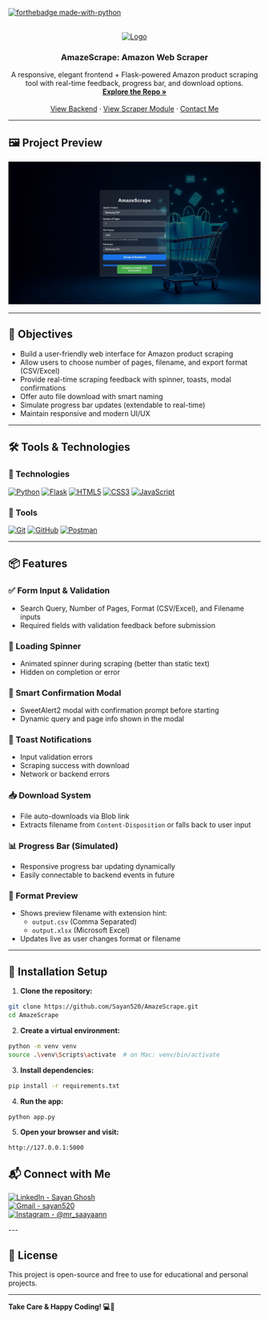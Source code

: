 <div id="top"></div>

[![forthebadge made-with-python](http://ForTheBadge.com/images/badges/made-with-python.svg)](https://www.python.org/)

<!-- Project Icon with Title -->
<br />
<div align="center">
  <a href="https://github.com/Sayan520">
    <img src="https://cdn-icons-png.flaticon.com/128/5065/5065181.png" alt="Logo" width="80" height="80"/> 
  </a>

<h3 align="center">AmazeScrape: Amazon Web Scraper</h3>

  <p align="center">
    A responsive, elegant frontend + Flask-powered Amazon product scraping tool with real-time feedback, progress bar, and download options.
    <br />
    <a href="https://github.com/Sayan520/AmazeScrape"><strong>Explore the Repo »</strong></a>
    <br />
    <br />
    <a href="https://github.com/Sayan520/AmazeScrape/blob/main/app.py">View Backend</a>
    ·
    <a href="https://github.com/Sayan520/AmazeScrape/blob/main/scrape_amazon.py">View Scraper Module</a>
    ·
    <a href="https://linkedin.com/in/sayaan-ghosh">Contact Me</a>
  </p>
</div>

---
<!-- Project Details -->

## 🖼️ Project Preview

![AmazeScrape Screenshot](/AmazeScrape.jpg)

---

## 🎯 Objectives

- Build a user-friendly web interface for Amazon product scraping
- Allow users to choose number of pages, filename, and export format (CSV/Excel)
- Provide real-time scraping feedback with spinner, toasts, modal confirmations
- Offer auto file download with smart naming
- Simulate progress bar updates (extendable to real-time)
- Maintain responsive and modern UI/UX

---

## 🛠️ Tools & Technologies

### 🚀 Technologies
[![Python](https://img.shields.io/badge/-Python-3776AB?logo=python&logoColor=white)](https://www.python.org/)
[![Flask](https://img.shields.io/badge/-Flask-000000?logo=flask&logoColor=white)](https://flask.palletsprojects.com/)
[![HTML5](https://img.shields.io/badge/-HTML5-E34F26?logo=html5&logoColor=white)]()
[![CSS3](https://img.shields.io/badge/-CSS3-1572B6?logo=css3&logoColor=white)]()
[![JavaScript](https://img.shields.io/badge/-JavaScript-F7DF1E?logo=javascript&logoColor=black)]()

### 🔧 Tools
[![Git](https://img.shields.io/badge/-Git-F05032?logo=git&logoColor=white)](https://git-scm.com/)
[![GitHub](https://img.shields.io/badge/-GitHub-181717?logo=github&logoColor=white)](https://github.com/Sayan520/AmazeScrape)
[![Postman](https://img.shields.io/badge/-Postman-FF6C37?logo=postman&logoColor=white)](https://www.postman.com/)

---

## 📦 Features

### ✅ Form Input & Validation
- Search Query, Number of Pages, Format (CSV/Excel), and Filename inputs
- Required fields with validation feedback before submission

### 🔄 Loading Spinner
- Animated spinner during scraping (better than static text)
- Hidden on completion or error

### 🧠 Smart Confirmation Modal
- SweetAlert2 modal with confirmation prompt before starting
- Dynamic query and page info shown in the modal

### 🔔 Toast Notifications
- Input validation errors
- Scraping success with download
- Network or backend errors

### 📥 Download System
- File auto-downloads via Blob link
- Extracts filename from `Content-Disposition` or falls back to user input

### 📊 Progress Bar (Simulated)
- Responsive progress bar updating dynamically
- Easily connectable to backend events in future

### 📄 Format Preview
- Shows preview filename with extension hint:
  - `output.csv` (Comma Separated)
  - `output.xlsx` (Microsoft Excel)
- Updates live as user changes format or filename

---

## 🧪 Installation Setup

1. **Clone the repository:**
```bash
git clone https://github.com/Sayan520/AmazeScrape.git
cd AmazeScrape
```

2. **Create a virtual environment:**
```bash
python -m venv venv
source .\venv\Scripts\activate  # on Mac: venv/bin/activate
```
3. **Install dependencies:**
```bash
pip install -r requirements.txt
```
4. **Run the app:**
```bash
python app.py
```
5. **Open your browser and visit:**
```bash
http://127.0.0.1:5000
```
## 📬 Connect with Me

<div align="left">

[![LinkedIn - Sayan Ghosh](https://img.shields.io/badge/LinkedIn-Connect-blue?style=for-the-badge&logo=linkedin&logoColor=white&labelColor=0A66C2)][reach_linkedin]  
[![Gmail - sayan520](https://img.shields.io/badge/Gmail-sayan520-red?style=for-the-badge&logo=gmail&logoColor=white&labelColor=EA4335)][reach_gmail]  
[![Instagram - @mr_saayaann](https://img.shields.io/badge/Instagram-@mr_saayaann-pink?style=for-the-badge&logo=instagram&logoColor=white&labelColor=E4405F)][reach_instagram]

</div>
---

## 📜 License
This project is open-source and free to use for educational and personal projects.

---

**Take Care & Happy Coding! 💻🚀**

<!-- CONTACT LINKS -->
[reach_linkedin]: https://linkedin.com/in/sayaan-ghosh  
[reach_gmail]: mailto:ghoshsayan5205@gmail.com?subject=GitHub  
[reach_instagram]: https://www.instagram.com/mr_saayaann
